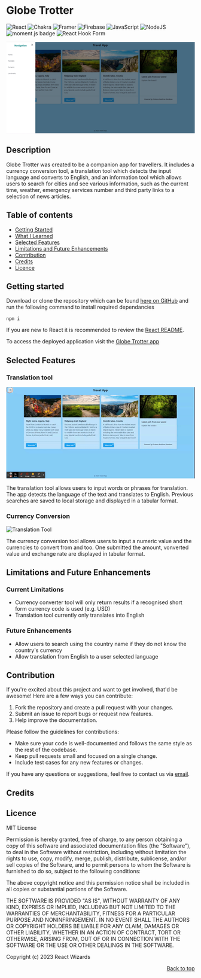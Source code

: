 <a name="top"></a>

# Globe Trotter

![React](https://img.shields.io/badge/react-%2320232a.svg?style=for-the-badge&logo=react&logoColor=%2361DAFB) ![Chakra](https://img.shields.io/badge/chakra-%234ED1C5.svg?style=for-the-badge&logo=chakraui&logoColor=white) ![Framer](https://img.shields.io/badge/Framer-black?style=for-the-badge&logo=framer&logoColor=blue) ![Firebase](https://img.shields.io/badge/Firebase-039BE5?style=for-the-badge&logo=Firebase&logoColor=white) ![JavaScript](https://img.shields.io/badge/javascript-%23323330.svg?style=for-the-badge&logo=javascript&logoColor=%23F7DF1E) ![NodeJS](https://img.shields.io/badge/node.js-6DA55F?style=for-the-badge&logo=node.js&logoColor=white) <img alt='moment.js badge' src='https://shields.io/badge/Moment.js-grey?logo=appveyor&style=for-the-badge'> ![React Hook Form](https://img.shields.io/badge/React%20Hook%20Form-%23EC5990.svg?style=for-the-badge&logo=reacthookform&logoColor=white)

![Globe Trotter Homepage](./public/images/globe-trotter-home-nav.png)

## Description

Globe Trotter was created to be a companion app for travellers. It includes a currency conversion tool, a translation tool which detects the input language and converts to English,   and an information tool which allows users to search for cities and see various information, such as the current time, weather, emergency services number and third party links to a selection of news articles. 

## Table of contents

- [Getting Started](#getting-started)
- [What I Learned](#what-we-learned)
- [Selected Features](#selected-features)
- [Limitations and Future Enhancements](#limitations-and-future-enhancements)
- [Contribution](#contribution)
- [Credits](#credits)
- [Licence](#licence)

## Getting started

Download or clone the repository which can be found [here on GitHub](https://github.com/MrMaciejM/GlobeTrotter) and run the following command to install required dependancies

```
npm i
```

If you are new to React it is recommended to review the [React README](https://github.com/facebook/create-react-app/blob/main/packages/cra-template/template/README.md). 

To access the deployed application visit the [Globe Trotter app](https://globetrotterreact.netlify.app/) 


## Selected Features

### Translation tool

![Translation Tool](./public/images/translation.gif)

The translation tool allows users to input words or phrases for translation. The app detects the language of the text and translates to English. Previous searches are saved to local storage and displayed in a tabular format. 

### Currency Conversion

![Translation Tool](./public/images/currency.gif)

The currency conversion tool allows users to input a numeric value and the currencies to convert from and too. One submitted the amount, vonverted value and exchange rate are displayed in tabular format.

## Limitations and Future Enhancements

### Current Limitations

- Currency converter tool will only return results if a recognised short form currency code is used (e.g. USD)
- Translation tool currently only translates into English

### Future Enhancements

- Allow users to search using the country name if they do not know the country's currency
- Allow translation from English to a user selected language

## Contribution

If you're excited about this project and want to get involved, that'd be awesome! Here are a few ways you can contribute:

1. Fork the repository and create a pull request with your changes.
2. Submit an issue to report bugs or request new features.
3. Help improve the documentation.

Please follow the guidelines for contributions:

- Make sure your code is well-documented and follows the same style as the rest of the codebase.
- Keep pull requests small and focused on a single change.
- Include test cases for any new features or changes.

If you have any questions or suggestions, feel free to contact us via [email](mailto:address@email.co).

## Credits

## Licence

MIT License

Permission is hereby granted, free of charge, to any person obtaining a copy
of this software and associated documentation files (the "Software"), to deal
in the Software without restriction, including without limitation the rights
to use, copy, modify, merge, publish, distribute, sublicense, and/or sell
copies of the Software, and to permit persons to whom the Software is
furnished to do so, subject to the following conditions:

The above copyright notice and this permission notice shall be included in all
copies or substantial portions of the Software.

THE SOFTWARE IS PROVIDED "AS IS", WITHOUT WARRANTY OF ANY KIND, EXPRESS OR
IMPLIED, INCLUDING BUT NOT LIMITED TO THE WARRANTIES OF MERCHANTABILITY,
FITNESS FOR A PARTICULAR PURPOSE AND NONINFRINGEMENT. IN NO EVENT SHALL THE
AUTHORS OR COPYRIGHT HOLDERS BE LIABLE FOR ANY CLAIM, DAMAGES OR OTHER
LIABILITY, WHETHER IN AN ACTION OF CONTRACT, TORT OR OTHERWISE, ARISING FROM,
OUT OF OR IN CONNECTION WITH THE SOFTWARE OR THE USE OR OTHER DEALINGS IN THE
SOFTWARE.


Copyright (c) 2023 React Wizards
<p align="right">
  <a href="#top">Back to top</a>
</p>